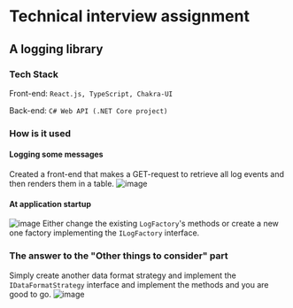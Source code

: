 # Technical interview assignment
## A logging library

### Tech Stack
Front-end: `React.js, TypeScript, Chakra-UI`

Back-end: `C# Web API (.NET Core project)`

### How is it used
#### Logging some messages
Created a front-end that makes a GET-request to retrieve all log events and then renders them in a table.
![image](https://user-images.githubusercontent.com/49007811/174460466-d7451c45-6592-438c-b40e-fca18d2c0161.png)

#### At application startup
![image](https://user-images.githubusercontent.com/49007811/174460426-e1692f80-e9c7-4c31-b289-a5fa420fc8a8.png)
Either change the existing `LogFactory`'s methods or create a new one factory implementing the `ILogFactory` interface. 

### The answer to the "Other things to consider" part
Simply create another data format strategy and implement the `IDataFormatStrategy` interface and implement the methods and you are good to go.
![image](https://user-images.githubusercontent.com/49007811/174460503-9f46e805-8b20-4c6c-8dd7-c31530ff0a72.png)
